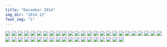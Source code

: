 ```yaml
---
title: "December 2014"
img_dir: "2014-12"
feat_img: "1"
---
```



<img src="/resources/photos/2014-12/1.jpg">
<img class="col-2 first" src="/resources/photos/2014-12/3.jpg">
<img class="col-2 second" src="/resources/photos/2014-12/4.jpg">
<img class="col-2 first" src="/resources/photos/2014-12/5.jpg">
<img class="col-2 second" src="/resources/photos/2014-12/6.jpg">
<img src="/resources/photos/2014-12/7.jpg">
<img class="col-2 first" src="/resources/photos/2014-12/8.jpg">
<img class="col-2 second" src="/resources/photos/2014-12/9.jpg">
<img src="/resources/photos/2014-12/10.jpg">
<img src="/resources/photos/2014-12/11.jpg">
<img class="col-2 first" src="/resources/photos/2014-12/12.jpg">
<img class="col-2 second" src="/resources/photos/2014-12/13.jpg">
<img class="col-2 first" src="/resources/photos/2014-12/14.jpg">
<img class="col-2 second" src="/resources/photos/2014-12/15.jpg">
<img src="/resources/photos/2014-12/16.jpg">
<img class="col-2 first" src="/resources/photos/2014-12/18.jpg">
<img class="col-2 second" src="/resources/photos/2014-12/21.jpg">
<img class="col-2 first" src="/resources/photos/2014-12/2.jpg">
<img class="col-2 second" src="/resources/photos/2014-12/17.jpg">
<img src="/resources/photos/2014-12/20.jpg">
<img class="col-2 first" src="/resources/photos/2014-12/24.jpg">
<img class="col-2 second" src="/resources/photos/2014-12/23.jpg">
<img src="/resources/photos/2014-12/22.jpg">
<img class="col-2 first" src="/resources/photos/2014-12/27.jpg">
<img class="col-2 second" src="/resources/photos/2014-12/28.jpg">
<img class="col-2 first" src="/resources/photos/2014-12/29.jpg">
<img class="col-2 second" src="/resources/photos/2014-12/30.jpg">
<img src="/resources/photos/2014-12/36.jpg">
<img class="col-2 first" src="/resources/photos/2014-12/36.jpg">
<img class="col-2 second" src="/resources/photos/2014-12/35.jpg">
<img class="col-2 first" src="/resources/photos/2014-12/34.jpg">
<img class="col-2 second" src="/resources/photos/2014-12/33.jpg">
<img class="col-2 first" src="/resources/photos/2014-12/32.jpg">
<img class="col-2 second" src="/resources/photos/2014-12/38.jpg">
<img class="col-2 first" src="/resources/photos/2014-12/40.jpg">
<img class="col-2 second" src="/resources/photos/2014-12/37.jpg">
<img src="/resources/photos/2014-12/39.jpg">
<img class="col-2 first" src="/resources/photos/2014-12/41.jpg">
<img class="col-2 second" src="/resources/photos/2014-12/42.jpg">
<img src="/resources/photos/2014-12/43.jpg">
<img src="/resources/photos/2014-12/44.jpg">
<img src="/resources/photos/2014-12/46.jpg">
<img class="col-2 first" src="/resources/photos/2014-12/45.jpg">
<img class="col-2 second" src="/resources/photos/2014-12/47.jpg">
